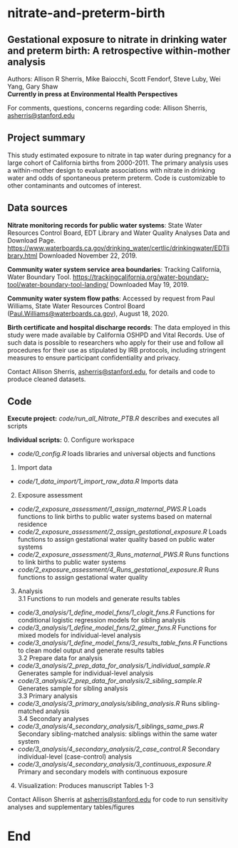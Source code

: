 # nitrate-and-preterm-birth
##  Gestational exposure to nitrate in drinking water and preterm birth:  A retrospective within-mother analysis

 Authors: Allison R Sherris, Mike Baiocchi, Scott Fendorf, Steve Luby, Wei Yang, Gary Shaw  
 **Currently in press at Environmental Health Perspectives**  
 
 For comments, questions, concerns regarding code: Allison Sherris, asherris@stanford.edu

## Project summary 
This study estimated exposure to nitrate in tap water during pregnancy for a large cohort of California births from 2000-2011. The primary analysis uses a within-mother design to evaluate associations with nitrate in drinking water and odds of spontaneous preterm preterm. Code is customizable to other contaminants and outcomes of interest. 

## Data sources
**Nitrate monitoring records for public water systems**: State Water Resources Control Board, EDT Library and Water Quality Analyses Data and Download Page. <https://www.waterboards.ca.gov/drinking_water/certlic/drinkingwater/EDTlibrary.html> Downloaded November 22, 2019.

**Community water system service area boundaries**: Tracking California, Water Boundary Tool. <https://trackingcalifornia.org/water-boundary-tool/water-boundary-tool-landing/> Downloaded May 19, 2019.

**Community water system flow paths**: Accessed by request from Paul Williams, State Water Resources Control Board (Paul.Williams@waterboards.ca.gov), August 18, 2020. 

**Birth certificate and hospital discharge records**: The data employed in this study were made available by California OSHPD and Vital Records. Use of such data is possible to researchers who apply for their use and follow all procedures for their use as stipulated by IRB protocols, including stringent measures to ensure participant confidentiality and privacy. 

Contact Allison Sherris, asherris@stanford.edu, for details and code to produce cleaned datasets.

## Code

**Execute project:**
*code/run_all_Nitrate_PTB.R* describes and executes all scripts

**Individual scripts:**
0. Configure workspace
* *code/0_config.R* loads libraries and universal objects and functions

1. Import data  
* *code/1_data_import/1_import_raw_data.R* Imports data    

2. Exposure assessment 
* *code/2_exposure_assessment/1_assign_maternal_PWS.R*   Loads functions to link births to public water systems based on maternal residence
* *code/2_exposure_assessment/2_assign_gestational_exposure.R* Loads functions to assign gestational water quality based on public water systems
* *code/2_exposure_assessment/3_Runs_maternal_PWS.R* Runs functions to link births to public water systems 
* *code/2_exposure_assessment/4_Runs_gestational_exposure.R* Runs functions to assign gestational water quality 

3. Analysis  
3.1 Functions to run models and generate results tables   
* *code/3_analysis/1_define_model_fxns/1_clogit_fxns.R* Functions for conditional logistic regression models for sibling analysis
* *code/3_analysis/1_define_model_fxns/2_glmer_fxns.R* Functions for mixed models for individual-level analysis
* *code/3_analysis/1_define_model_fxns/3_results_table_fxns.R* Functions to clean model output and generate results tables  
3.2 Prepare data for analysis  
* *code/3_analysis/2_prep_data_for_analysis/1_individual_sample.R* Generates sample for individual-level analysis  
* *code/3_analysis/2_prep_data_for_analysis/2_sibling_sample.R* Generates sample for sibling analysis  
3.3 Primary analysis  
* *code/3_analysis/3_primary_analysis/sibling_analysis.R* Runs sibling-matched analysis  
3.4 Secondary analyses  
* *code/3_analysis/4_secondary_analysis/1_siblings_same_pws.R* Secondary sibling-matched analysis: siblings within the same water system  
* *code/3_analysis/4_secondary_analysis/2_case_control.R* Secondary individual-level (case-control) analysis  
* *code/3_analysis/4_secondary_analysis/3_continuous_exposure.R* Primary and secondary models with continuous exposure  

4. Visualization: Produces manuscript Tables 1-3 
        
Contact Allison Sherris at asherris@stanford.edu for code to run sensitivity analyses and supplementary tables/figures
  
# End

